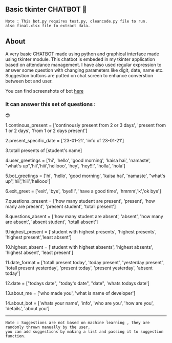 
 ## Basic tkinter CHATBOT    :beginner:

```
Note : This bot.py requires test.py, cleancode.py file to run.
also final.xlsx file to extract data.

```
## About
A very basic CHATBOT made using python and graphical interface made using tkinter module. This chatbot is embeded in my tkinter application based on attendance management. I have also used regular expression to answer some question with changing parameters like digit, date, name etc.
Suggestion buttons are putted on chat screen to enhance converstion between bot and user.

You can find screenshots of bot [here](https://www.linkedin.com/in/yash-patwa-558ab619b/)

### It can answer this set of questions :  
:sunglasses:

1.continous_present = ['continously present from 2 or 3 days', 'present from 1 or 2 days', 'from 1 or 2 days present'] 

2.present_specific_date = ['23-01-21', 'info of 23-01-21']

3.totall presents of [student's name]

4.user_greetings = ['hi', 'hello', 'good morning', 'kaisa hai', 'namaste', "what's up",'hii','hiii','hellooo', 'hey', 'hey!!!', 'holla', 'hola']

5.bot_greetings = ['hi', 'hello', 'good morning', 'kaisa hai', 'namaste', "what's up",'hii','hiii','hellooo']

6.exit_greet = ['exit', 'bye', 'bye!!!', 'have a good time', 'hmmm','k','ok bye']

7.questions_present = ['how many student are present', 'present', 'how many are present', 'present student', 'totall present']

8.questions_absent = ['how many student are absent', 'absent', 'how many are absent', 'absent student', 'totall absent']

9.highest_present = ['student with highest presents', 'highest presents', 'highest present','least absent']

10.highest_absent = ['student with highest absents', 'highest absents', 'highest absent', 'least present']

11.date_format = ['totall present today', 'today present', 'yesterday present', 'totall present yesterday', 'present today', 'present yesterday', 'absent today']

12.date = ["todays date", "today's date", "date", 'whats todays date']

13.about_me = ['who made you', 'what is name of developer']

14.about_bot = ['whats your name', 'info', 'who are you', 'how are you', 'details', 'about you']

---
```
Note : Suggestions are not based on machine learning , they are randomly thrown manually by the user.
you can add suggestions by making a list and passing it to suggestion function.
```



